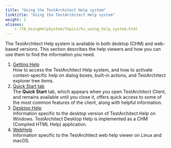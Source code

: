 ```yaml
--- 
title: "Using the TestArchitect Help system"
linktitle: "Using the TestArchitect Help system"
weight: 1
aliases: 
    - /TA_UsingHelpSystem/Topics/hs_using_help_system.html
---
```


The TestArchitect Help system is available in both desktop \(CHM\) and web-based versions. This section describes the help viewers and how you can use them to find the information you need.

1.  [Getting Help](/TA_UsingHelpSystem/Topics/hs_getting_help.html)  
How to access the TestArchitect Help system, and how to activate context-specific help on dialog boxes, built-in actions, and TestArchitect explorer tree items.
2.  [Quick Start tab](/TA_Help/Topics/Quick_start.html)  
The **Quick Start** tab, which appears when you open TestArchitect Client, and remains available until you close it, offers quick access to some of the most common features of the client, along with helpful information.
3.  [Desktop Help](/TA_UsingHelpSystem/Topics/hs_CHM.html)  
Information specific to the desktop version of TestArchitect Help on Windows. TestArchitect Desktop Help is implemented as a CHM \(Compiled HTML Help\) application.
4.  [WebHelp](/TA_UsingHelpSystem/Topics/hs_WebHelp.html)  
Information specific to the TestArchitect web help viewer on Linux and macOS.

